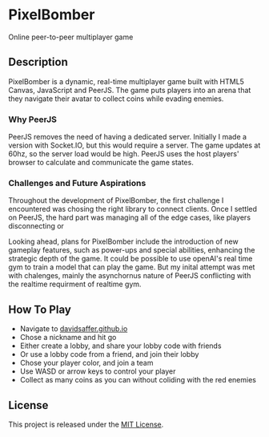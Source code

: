 # PixelBomber
Online peer-to-peer multiplayer game

## Description
PixelBomber is a dynamic, real-time multiplayer game built with HTML5 Canvas, JavaScript and PeerJS. The game puts players into an arena that they navigate their avatar to collect coins while evading enemies.

### Why PeerJS
PeerJS removes the need of having a dedicated server. Initially I made a version with Socket.IO, but this would require a server. The game updates at 60hz, so the server load would be high. PeerJS uses the host players' browser to calculate and communicate the game states.

### Challenges and Future Aspirations
Throughout the development of PixelBomber, the first challenge I encountered was chosing the right library to connect clients. Once I settled on PeerJS, the hard part was managing all of the edge cases, like players disconnecting or 

Looking ahead, plans for PixelBomber include the introduction of new gameplay features, such as power-ups and special abilities, enhancing the strategic depth of the game. It could be possible to use openAI's real time gym to train a model that can play the game. But my inital attempt was met with chalenges, mainly the asynchornus nature of PeerJS conflicting with the realtime requirment of realtime gym. 

## How To Play
- Navigate to [davidsaffer.github.io](https://davidsaffer.github.io)
- Chose a nickname and hit go
- Either create a lobby, and share your lobby code with friends
- Or use a lobby code from a friend, and join their lobby
- Chose your player color, and join a team
- Use WASD or arrow keys to control your player
- Collect as many coins as you can without coliding with the red enemies

## License
This project is released under the [MIT License](https://opensource.org/licenses/MIT).
